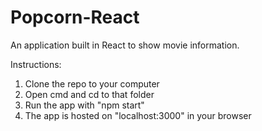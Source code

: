 # Popcorn-React
An application built in React to show movie information.

Instructions:

1. Clone the repo to your computer
2. Open cmd and cd to that folder
3. Run the app with "npm start"
4. The app is hosted on "localhost:3000" in your browser
